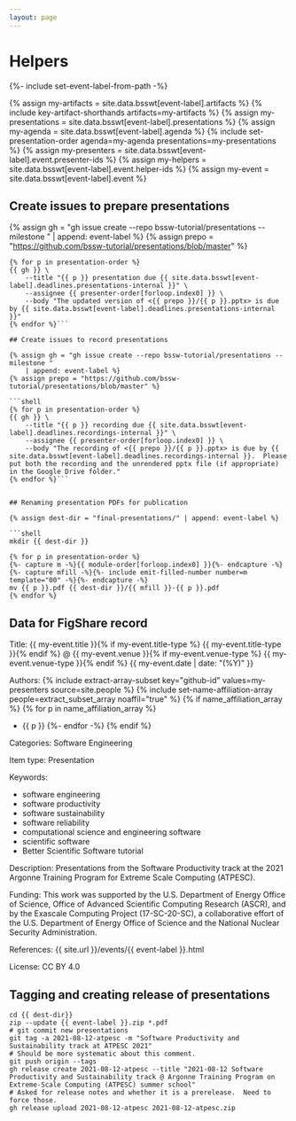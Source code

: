 ```yaml
---
layout: page
---
```

# Helpers

{%- include set-event-label-from-path -%}

{% assign my-artifacts = site.data.bsswt[event-label].artifacts %}
{% include key-artifact-shorthands artifacts=my-artifacts %}
{% assign my-presentations = site.data.bsswt[event-label].presentations %}
{% assign my-agenda = site.data.bsswt[event-label].agenda %}
{% include set-presentation-order agenda=my-agenda presentations=my-presentations %}
{% assign my-presenters = site.data.bsswt[event-label].event.presenter-ids %}
{% assign my-helpers = site.data.bsswt[event-label].event.helper-ids %}
{% assign my-event = site.data.bsswt[event-label].event %}

## Create issues to prepare presentations

{% assign gh = "gh issue create --repo bssw-tutorial/presentations --milestone " 
    | append: event-label %}
{% assign prepo = "https://github.com/bssw-tutorial/presentations/blob/master" %}

```shell
{% for p in presentation-order %}
{{ gh }} \
    --title "{{ p }} presentation due {{ site.data.bsswt[event-label].deadlines.presentations-internal }}" \
    --assignee {{ presenter-order[forloop.index0] }} \
    --body "The updated version of <{{ prepo }}/{{ p }}.pptx> is due by {{ site.data.bsswt[event-label].deadlines.presentations-internal }}"
{% endfor %}```

## Create issues to record presentations

{% assign gh = "gh issue create --repo bssw-tutorial/presentations --milestone " 
    | append: event-label %}
{% assign prepo = "https://github.com/bssw-tutorial/presentations/blob/master" %}

```shell
{% for p in presentation-order %}
{{ gh }} \
    --title "{{ p }} recording due {{ site.data.bsswt[event-label].deadlines.recordings-internal }}" \
    --assignee {{ presenter-order[forloop.index0] }} \
    --body "The recording of <{{ prepo }}/{{ p }}.pptx> is due by {{ site.data.bsswt[event-label].deadlines.recordings-internal }}.  Please put both the recording and the unrendered pptx file (if appropriate) in the Google Drive folder."
{% endfor %}```


## Renaming presentation PDFs for publication

{% assign dest-dir = "final-presentations/" | append: event-label %}

```shell
mkdir {{ dest-dir }}

{% for p in presentation-order %}
{%- capture m -%}{{ module-order[forloop.index0] }}{%- endcapture -%}
{%- capture mfill -%}{%- include emit-filled-number number=m template="00" -%}{%- endcapture -%}
mv {{ p }}.pdf {{ dest-dir }}/{{ mfill }}-{{ p }}.pdf
{% endfor %}
```



## Data for FigShare record

Title: {{ my-event.title }}{% if my-event.title-type %} {{ my-event.title-type }}{% endif %} @ {{ my-event.venue }}{% if my-event.venue-type %} {{ my-event.venue-type }}{% endif %} {{ my-event.date | date: "(%Y)" }}

<!-- note that we're not listing helpers here -->
Authors:
{% include extract-array-subset key="github-id" values=my-presenters source=site.people %}
{% include set-name-affiliation-array people=extract_subset_array noaffil="true" %}
{% if name_affiliation_array %}
  {% for p in name_affiliation_array %}
* {{ p }}
  {%- endfor -%}
{% endif %}

Categories: Software Engineering

Item type: Presentation

Keywords:

* software engineering
* software productivity
* software sustainability
* software reliability
* computational science and engineering software
* scientific software
* Better Scientific Software tutorial

<!-- Should include same description as event -->
Description: Presentations from the Software Productivity track at the 2021 Argonne Training Program for Extreme Scale Computing (ATPESC).

<!-- Should be generalized to use the same ack as the event -->
Funding: This work was supported by the U.S. Department of Energy Office of Science, Office of Advanced Scientific Computing Research (ASCR), and by the Exascale Computing Project (17-SC-20-SC), a collaborative effort of the U.S. Department of Energy Office of Science and the National Nuclear Security Administration.

<!-- this will be localhost when testing locally.  Can we make it always be
     the production URL? -->
References: {{ site.url }}/events/{{ event-label }}.html

License: CC BY 4.0

## Tagging and creating release of presentations

```shell
cd {{ dest-dir}}
zip --update {{ event-label }}.zip *.pdf
# git commit new presentations
git tag -a 2021-08-12-atpesc -m "Software Productivity and Sustainability track at ATPESC 2021"
# Should be more systematic about this comment.
git push origin --tags
gh release create 2021-08-12-atpesc --title "2021-08-12 Software Productivity and Sustainability track @ Argonne Training Program on Extreme-Scale Computing (ATPESC) summer school"
# Asked for release notes and whether it is a prerelease.  Need to force those.
gh release upload 2021-08-12-atpesc 2021-08-12-atpesc.zip
```
